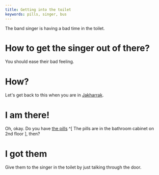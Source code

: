 ```yaml
---
title: Getting into the toilet
keywords: pills, singer, bus
---
```


The band singer is having a bad time in the toilet.

# How to get the singer out of there?
You should ease their bad feeling.

# How?
Let's get back to this when you are in [Jakharrak](080-jakharrak/index.md).

# I am there!
Oh, okay. Do you have [the pills](080-jakharrak/020-lighthouse.md) ^[ The pills are in the bathroom cabinet on 2nd floor ], then?

# I got them
Give them to the singer in the toilet by just talking through the door.
